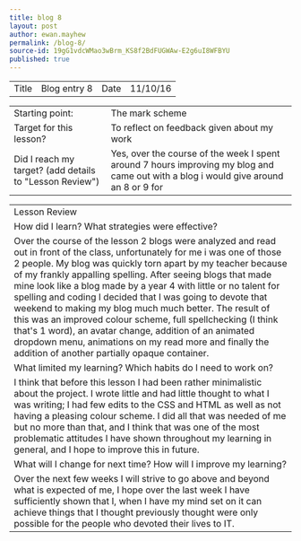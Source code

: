 ```yaml
---
title: blog 8
layout: post
author: ewan.mayhew
permalink: /blog-8/
source-id: 19gG1vdcWMao3wBrm_KS8f2BdFUGWAw-E2g6uI8WFBYU
published: true
---
```

<table>
  <tr>
    <td>Title</td>
    <td>Blog entry 8</td>
    <td>Date</td>
    <td>11/10/16</td>
  </tr>
</table>


<table>
  <tr>
    <td>Starting point:</td>
    <td>The mark scheme</td>
  </tr>
  <tr>
    <td>Target for this lesson?</td>
    <td>To reflect on feedback given about my work</td>
  </tr>
  <tr>
    <td>Did I reach my target? 
(add details to "Lesson Review")</td>
    <td>Yes, over the course of the week I spent around 7 hours improving my blog and came out with a blog i would give around an 8 or 9 for</td>
  </tr>
</table>


<table>
  <tr>
    <td>Lesson Review</td>
  </tr>
  <tr>
    <td>How did I learn? What strategies were effective? </td>
  </tr>
  <tr>
    <td>Over the course of the lesson 2 blogs were analyzed and read out in front of the class, unfortunately for me i was one of those 2 people. My blog was quickly torn apart by my teacher because of my frankly appalling spelling. After seeing blogs that made mine look like a blog made by a year 4 with little or no talent for spelling and coding I decided that I was going to devote that weekend to making my blog much much better. The result of this was an improved colour scheme, full spellchecking (I think that's 1 word), an avatar change, addition of an animated dropdown menu, animations on my read more and finally the addition of another partially opaque container.  </td>
  </tr>
  <tr>
    <td>What limited my learning? Which habits do I need to work on?</td>
  </tr>
  <tr>
    <td>I think that before this lesson I had been rather minimalistic about the project. I wrote little and had little thought to what I was writing; I had few edits to the CSS and HTML as well as not having a pleasing colour scheme. I did all that was needed of me but no more than that, and I think that was one of the most problematic attitudes I have shown throughout my learning in general, and I hope to improve this in future.</td>
  </tr>
  <tr>
    <td>What will I change for next time? How will I improve my learning?</td>
  </tr>
  <tr>
    <td>Over the next few weeks I will strive to go above and beyond what is expected of me, I hope over the last week I have sufficiently shown that I, when I have my mind set on it can achieve things that I thought previously thought were only possible for the people who devoted their lives to IT.</td>
  </tr>
</table>


